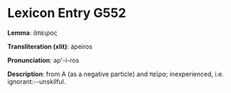 # Lexicon Entry G552

**Lemma**: ἄπειρος

**Transliteration (xlit)**: ápeiros

**Pronunciation**: ap'-i-ros

**Description**:
from Α (as a negative particle) and πεῖρα; inexperienced, i.e. ignorant:--unskilful.
